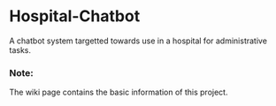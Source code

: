 # Hospital-Chatbot
A chatbot system targetted towards use in a hospital for administrative tasks.



### Note: 
The wiki page contains the basic information of this project.
